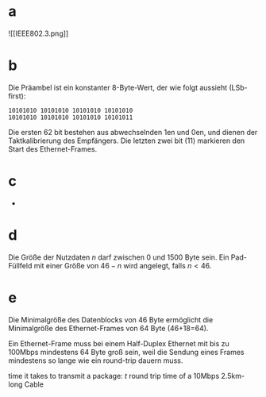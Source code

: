# a

![[IEEE802.3.png]]

# b

Die Präambel ist ein konstanter 8-Byte-Wert, der wie folgt aussieht (LSb-first):

```
10101010 10101010 10101010 10101010
10101010 10101010 10101010 10101011
```

Die ersten 62 bit bestehen aus abwechselnden 1en und 0en, und dienen der Taktkalibrierung des Empfängers. Die letzten zwei bit (11) markieren den Start des Ethernet-Frames.

# c

-

# d

Die Größe der Nutzdaten $n$ darf zwischen 0 und 1500 Byte sein. Ein Pad-Füllfeld mit einer Größe von $46-n$ wird angelegt, falls $n<46$.

# e

Die Minimalgröße des Datenblocks von 46 Byte ermöglicht die Minimalgröße des Ethernet-Frames von 64 Byte (46+18=64).

Ein Ethernet-Frame muss bei einem Half-Duplex Ethernet mit bis zu 100Mbps mindestens 64 Byte groß sein, weil die Sendung eines Frames mindestens so lange wie ein round-trip dauern muss.



time it takes to transmit a package: $t$
round trip time of a 10Mbps 2.5km-long Cable